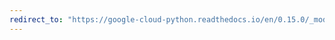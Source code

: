 ```yaml
---
redirect_to: "https://google-cloud-python.readthedocs.io/en/0.15.0/_modules/gcloud/bigtable/happybase/connection.html"
---
```

